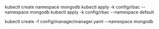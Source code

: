 kubectl create namespace mongodb
kubectl apply -k config/rbac --namespace mongodb
kubectl apply -k config/rbac --namespace default

kubectl create -f config/manager/manager.yaml --namespace mongodb